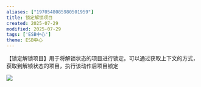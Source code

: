 ```yaml
---
aliases: ["1970548085980501959"]
title: 锁定解锁项目
created: 2025-07-29
modified: 2025-07-29
tags: ['ESB中心']
theme: ESB中心
---
```


【锁定解锁项目】用于将解锁状态的项目进行锁定。可以通过获取上下文的方式，获取到解锁状态的项目，执行该动作后项目锁定

![](https://myhelpdoc.oss-cn-heyuan.aliyuncs.com/mdimages/f48d79aa0aab790d99848ef78fee48ec.jpg)